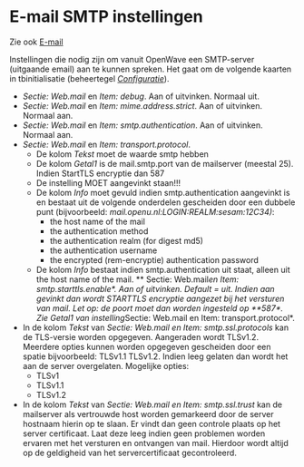 # E-mail SMTP instellingen

Zie ook [E-mail](/docs/functionaliteiten/email.md)

Instellingen die nodig zijn om vanuit OpenWave een SMTP-server (uitgaande email) aan te kunnen spreken. Het gaat om de volgende kaarten in tbinitialisatie (beheertegel _[Configuratie](/docs/instellen_inrichten/configuratie.md)_).

- _Sectie: Web.mail_ en _Item: debug_. Aan of uitvinken. Normaal uit.
- _Sectie: Web.mail_ en _Item: mime.address.strict_. Aan of uitvinken. Normaal aan.
- _Sectie: Web.mail_ en _Item: smtp.authentication_. Aan of uitvinken. Normaal aan.
- _Sectie: Web.mail_ en _Item: transport.protocol_.
  - De kolom _Tekst_ moet de waarde smtp hebben
  - De kolom _Getal1_ is de mail.smtp.port van de mailserver (meestal 25). Indien StartTLS encryptie dan 587
  - De instelling MOET aangevinkt staan!!!
  - De kolom _Info_ moet gevuld indien smtp.authentication aangevinkt is en bestaat uit de volgende onderdelen gescheiden door een dubbele punt (bijvoorbeeld: _mail.openu.nl:LOGIN:REALM:sesam:12C34)_:
    - the host name of the mail
    - the authentication method
    - the authentication realm (for digest md5)
    - the authentication username
    - the encrypted (rem-encryptie) authentication password
  - De kolom _Info_ bestaat indien smtp.authentication uit staat, alleen uit the host name of the mail.
    ** Sectie: Web.mail*en Item: _smtp.starttls.enable\*. Aan of uitvinken. Default = uit. Indien aan gevinkt dan wordt STARTTLS encryptie aangezet bij het versturen van mail. Let op: de poort moet dan worden ingesteld op **587\*_. Zie _Getal1_ van instelling*Sectie: Web.mail en Item: transport.protocol\*.
- In de kolom _Tekst_ van _Sectie: Web.mail en Item: smtp.ssl.protocols_ kan de TLS-versie worden opgegeven. Aangeraden wordt TLSv1.2. Meerdere opties kunnen worden opgegeven gescheiden door een spatie bijvoorbeeld: TLSv1.1 TLSv1.2. Indien leeg gelaten dan wordt het aan de server overgelaten. Mogelijke opties:
  - TLSv1
  - TLSv1.1
  - TLSv1.2
- In de kolom _Tekst_ van _Sectie: Web.mail en Item: smtp.ssl.trust_ kan de mailserver als vertrouwde host worden gemarkeerd door de server hostnaam hierin op te slaan. Er vindt dan geen controle plaats op het server certificaat. Laat deze leeg indien geen problemen worden ervaren met het versturen en ontvangen van mail. Hierdoor wordt altijd op de geldigheid van het servercertificaat gecontroleerd.
